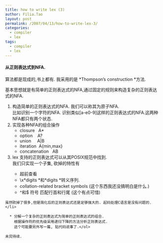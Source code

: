 ```yaml
---
title: how to write lex (3)
author: Filia.Tao
layout: post
permalink: /2007/04/13/how-to-write-lex-3/
categories:
  - compiler
  - lex
tags:
  - compiler
  - lex
---
```

#### 从正则表达式到NFA.

算法都是现成的,书上都有. 我采用的是 *Thompson&#8217;s construction *方法.

基本思想就是有简单的正则表达式的NFA,通过固定的规则来构造复杂的正则表达式的NFA.

  1. 构造简单的正则表达式的NFA. 我们可以称其为原子NFA.  
    比如识别一个字符的NFA. 识别类似[a-e0-9]这样的正则表达式的NFA.这两种NFA都只有两个状态.
  2. 实现各种NFA的组合操作 
      * closure   A*
      * option    A?
      * union     A|B
      * iteration  A{min,max}
      * concatenation   AB
  3. lex 支持的正则表达式可以从其POSIX规范中找到.  
    我们只实现一个子集, 砍掉的特性有</p> 
      * 超前查看
      * \x*digits *和\*digits *转义序列.
      * collation-related bracket symbols (这个东西我还没搞明白是什么.)
      * ^和$ 符号 匹配行首和行尾 (这个有点可惜)
    
    虽然砍掉了很多,但是简化后的正则表达式还是足够强大的. 起码处理C语言是没有问题的.</li> 
    
      * 分解一个复杂的正则表达式为简单的正则表达式的组合.  
        根据操作符的优先级采用递归下降的方法分析正则表达式.  
        这个可能要另外写一篇, 贴代码说事了.</ol> 
    
    未完待续.